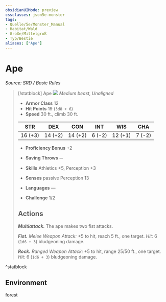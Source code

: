 ```yaml
---
obsidianUIMode: preview
cssclasses: json5e-monster
tags:
- Quelle/5e/Monster_Manual
- Habitat/Wald
- Größe/Mittelgroß
- Typ/Bestie
aliases: ["Ape"]
---
```

# Ape
*Source: SRD / Basic Rules*  

> [!statblock] Ape
> ![](compendium/bestiary/beast/token/ape.png#token)
> *Medium beast, Unaligned*
> 
> - **Armor Class** 12 
> - **Hit Points** 19 (`3d8 + 6`)
> - **Speed** 30 ft., climb 30 ft.
> 
> |STR|DEX|CON|INT|WIS|CHA|
> |:---:|:---:|:---:|:---:|:---:|:---:|
> |16 (+3)|14 (+2)|14 (+2)| 6 (-2)|12 (+1)| 7 (-2)|
> 
> - **Proficiency Bonus** +2
> - **Saving Throws** ⏤
> - **Skills** Athletics +5, Perception +3
> - **Senses** passive Perception 13
> 
> - **Languages** —
> - **Challenge** 1/2
> 
> ## Actions
> 
> ***Multiattack.*** The ape makes two fist attacks.
> 
> ***Fist.*** *Melee Weapon Attack:* +5 to hit, reach 5 ft., one target. *Hit:* 6 (`1d6 + 3`) bludgeoning damage.
> 
> ***Rock.*** *Ranged Weapon Attack:* +5 to hit, range 25/50 ft., one target. *Hit:* 6 (`1d6 + 3`) bludgeoning damage.

^statblock

## Environment

forest